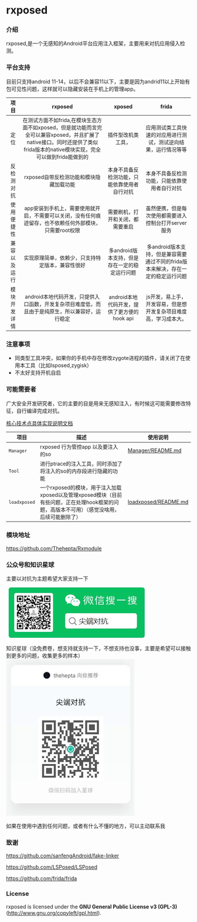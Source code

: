 # rxposed

### 介绍
rxposed,是一个无感知的Android平台应用注入框架，主要用来对抗应用侵入检测。


### 平台支持
目前只支持android 11-14，以后不会兼容11以下，主要是因为andrid11以上开始有包可见性问题，这样就可以隐藏安装在手机上的管理app。

| 项目       | rxposed | xposed                                                       | frida                    |
| :--------: | :-----: | :----------------------------------------------------------: | :----------------------: |
| 定位 | 在测试方面不如frida,在模块生态方面不如xposed，但是就功能而言完全可以兼容xposed，并且扩展了native接口。同时还提供了类似frida版本的native模块实现，完全可以做到frida能做到的 | 插件型改机类工具， | 应用测试类工具快速的对应用进行测试，测试逆向结果，运行情况等等 |
| 反检测对抗 | rxposed自带反检测功能和模块隐藏加载功能 | 本身不具备反检测功能，只能依靠使用者自行对抗                                 | 本身不具备反检测功能，只能依靠使用者自行对抗 |
| 使用便捷性 | app安装到手机上，需要使用就开启，不需要可以关闭，没有任何痕迹留存，也不依赖任何外部模块，只需要root权限 | 需要刷机，打开和关闭，都需要重启 | 虽然便携，但是每次使用都需要进入控制台打开server服务 |
| 兼容以及运行 | 实现原理简单，依赖少，只支持特定版本，兼容性很好 | 多android版本支持，但是存在一定的稳定运行问题 | 多android版本支持，但是兼容需要通过不同的frida版本来解决，存在一定的稳定运行问题 |
| 模块开发详情 | android本地代码开发，只提供入口函数，开发复杂项目难度低，而且由于是纯原生，所以兼容好，运行稳定 | android本地代码开发，提供了更方便的hook api | js开发，易上手，开发容易，但是想开发复杂项目难度高，学习成本大。 |



### 注意事项
+ 同类型工具冲突，如果你的手机中存在修改zygote进程的插件，请关闭了在使用本工具（比如lsposed,zygisk）
+ 不太好支持开机自启

### 可能需要者
广大安全开发研究者，它的主要的目是用来无感知注入，有时候这可能需要修改特征，自行编译完成对抗。



[核心技术点具体实现说明文档](/document/android10.md)

| 项目         | 描述                                                                 | 使用说明                                           |
|------------|--------------------------------------------------------------------|------------------------------------------------|
| `Manager`  | rxposed 行为管控app 以及要注入的so                                  | [Manager/README.md](/document/instructions.md) |
| `Tool`     | 进行ptrace的注入工具，同时添加了将注入的so的内存段进行隐藏的功能       |                                                |
| `loadxposed` | 一个rxposed的模块，用于注入加载xposed以及管理xposed模块（目前有些问题，正在处理hook框架的问题，高版本不可用）（感觉没啥用，后续可能删除了） | [loadxposed/README.md](/loadxposed/README.md)  |



### 模块地址
https://github.com/Thehepta/Rxmodule

### 公众号和知识星球
主要以对抗为主题希望大家支持一下

![输入图片说明](document/images/wx.jpg)

知识星球（没免费卷，想支持就支持一下，不想支持也没事，主要是希望可以接触到更多的问题，收集更多的样本）
![输入图片说明](document/images/start.jpg)

如果在使用中遇到任何问题，或者有什么不懂的地方，可以主动联系我


### 致谢
https://github.com/sanfengAndroid/fake-linker

https://github.com/LSPosed/LSPosed

https://github.com/frida/frida



### License

rxposed is licensed under the **GNU General Public License v3 (GPL-3)** (http://www.gnu.org/copyleft/gpl.html).